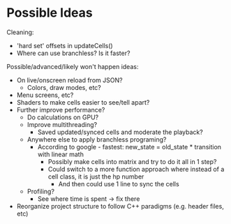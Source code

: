 # Possible Ideas

Cleaning:
- 'hard set' offsets in updateCells()
- Where can use branchless? Is it faster?

Possible/advanced/likely won't happen ideas:
- On live/onscreen reload from JSON?
    - Colors, draw modes, etc?
- Menu screens, etc?
- Shaders to make cells easier to see/tell apart?
- Further improve performance?
    - Do calculations on GPU?
    - Improve multithreading?
        - Saved updated/synced cells and moderate the playback?
    - Anywhere else to apply branchless programing?
        - According to google - fastest: new_state = old_state * transition with linear math
            - Possibly make cells into matrix and try to do it all in 1 step?
            - Could switch to a more function approach where instead of a cell class, it is just the hp number
                - And then could use 1 line to sync the cells
    - Profiling?
        - See where time is spent -> fix there
- Reorganize project structure to follow C++ paradigms (e.g. header files, etc)
